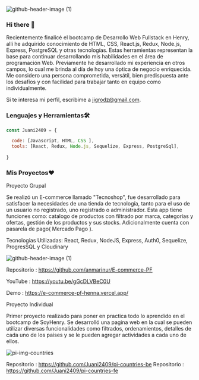 




![github-header-image (1)](https://user-images.githubusercontent.com/102930092/202773832-72dce34f-2ad9-47b6-867a-8f5219e28b2d.png)

### Hi there 👋

Recientemente finalicé el bootcamp de Desarrollo Web Fullstack en Henry, allí he adquirido conocimiento de HTML, CSS, React.js, Redux, Node.js, Express, PostgreSQL y otras tecnologías. Estas herramientas representan la base para continuar desarrollando mis habilidades en el área de programación Web. Previamente he desarrollado mi experiencia en otros campos, lo cual me brinda al día de hoy una óptica de negocio enriquecida. Me considero una persona comprometida, versátil, bien predispuesta ante los desafíos y con facilidad para trabajar tanto en equipo como individualmente. 

Si te interesa mi perfil, escribime a jigrodz@gmail.com.



### Lenguajes y Herramientas🛠️
```js
const Juani2409 = {

  code: [Javascript, HTML, CSS ],
  tools: [React, Redux, Node.js, Sequelize, Express, PostgreSql],
 
}
```

### Mis Proyectos❤️




Proyecto Grupal

Se realizó un E-commerce llamado "Tecnoshop", fue desarrollado para satisfacer la necesidades de una tienda de tecnología, tanto para el uso de un usuario no registrado, uno registrado o administrador. Esta app tiene funciones como: catalogo de productos con filtrado por marca, categorías y ofertas, gestión de los productos y sus stocks. Adicionalmente cuenta con pasarela de pago( Mercado Pago ).

Tecnologias Utilizadas: React, Redux, NodeJS, Express, Auth0, Sequelize, ProgresSQL y Cloudinary

![github-header-image (1)](https://user-images.githubusercontent.com/40220427/202299244-57ab8e2b-dc46-4e01-ab40-a8700ae784e8.png)


Repositorio : https://github.com/anmarinur/E-commerce-PF

YouTube : https://youtu.be/gGcDLVBeC0U

Demo : https://e-commerce-pf-henna.vercel.app/


Proyecto Individual 

Primer proyecto realizado para poner en practica todo lo aprendido en el bootcamp de SoyHenry. 
Se desarrolló una pagina web en la cual se pueden utilizar diversas funcionalidades como filtrados, ordenamientos, detalles de cada uno de los paises y se le pueden agregar actividades a cada uno de ellos.

![pi-img-countries](https://user-images.githubusercontent.com/102930092/202775955-df5eb57f-badd-49b0-a918-4d94062e6db6.jpg)

Repositorio : https://github.com/Juani2409/pi-countries-be
Repositorio : https://github.com/Juani2409/pi-countries-fe


